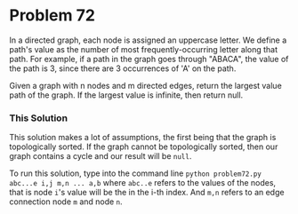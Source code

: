 # Problem 72
In a directed graph, each node is assigned an uppercase letter. We define 
a path's value as the number of most frequently-occurring letter along 
that path. For example, if a path in the graph goes through "ABACA", the 
value of the path is 3, since there are 3 occurrences of 'A' on the path.

Given a graph with n nodes and m directed edges, return the largest value 
path of the graph. If the largest value is infinite, then return null.

### This Solution
This solution makes a lot of assumptions, the first being that the graph is
topologically sorted. If the graph cannot be topologically sorted, then our
graph contains a cycle and our result will be `null`.

To run this solution, type into the command line `python problem72.py 
abc...e i,j m,n ... a,b` where `abc..e` refers to the values of the nodes, 
that is node `i`'s value will be the in the i-th index. And `m,n` refers
to an edge connection node `m` and node `n`.
